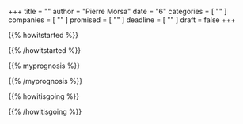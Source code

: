 +++
title     			= ""
author  		  = "Pierre Morsa"
date 		      = "6"
categories 		= [ "" ]
companies			= [ "" ]
promised			= [ "" ]
deadline				= [ "" ]
draft      		= false
+++

{{% howitstarted %}}

{{% /howitstarted %}}

<!--more-->

{{% myprognosis %}}

{{% /myprognosis %}}

{{% howitisgoing %}}

{{% /howitisgoing %}}